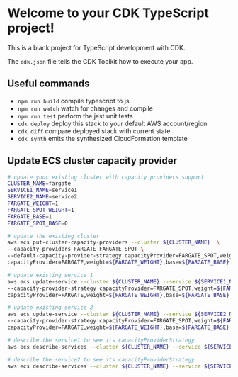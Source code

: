 # Welcome to your CDK TypeScript project!

This is a blank project for TypeScript development with CDK.

The `cdk.json` file tells the CDK Toolkit how to execute your app.

## Useful commands

 * `npm run build`   compile typescript to js
 * `npm run watch`   watch for changes and compile
 * `npm run test`    perform the jest unit tests
 * `cdk deploy`      deploy this stack to your default AWS account/region
 * `cdk diff`        compare deployed stack with current state
 * `cdk synth`       emits the synthesized CloudFormation template


## Update ECS cluster capacity provider

``` bash
# update your existing cluster with capacity providers support
CLUSTER_NAME=fargate
SERVICE1_NAME=service1
SERVICE2_NAME=service2
FARGATE_WEIGHT=1
FARGATE_SPOT_WEIGHT=1
FARGATE_BASE=1
FARGATE_SPOT_BASE=0

# update the existing cluster
aws ecs put-cluster-capacity-providers --cluster ${CLUSTER_NAME}  \
--capacity-providers FARGATE FARGATE_SPOT \
--default-capacity-provider-strategy capacityProvider=FARGATE_SPOT,weight=${FARGATE_SPOT_WEIGHT},base=${FARGATE_SPOT_BASE} \
capacityProvider=FARGATE,weight=${FARGATE_WEIGHT},base=${FARGATE_BASE}

# update existing service 1
aws ecs update-service --cluster ${CLUSTER_NAME} --service ${SERVICE1_NAME} \
--capacity-provider-strategy capacityProvider=FARGATE_SPOT,weight=${FARGATE_SPOT_WEIGHT},base=${FARGATE_SPOT_BASE} \
capacityProvider=FARGATE,weight=${FARGATE_WEIGHT},base=${FARGATE_BASE} --force-new-deployment

# update existing service 2
aws ecs update-service --cluster ${CLUSTER_NAME} --service ${SERVICE2_NAME} \
--capacity-provider-strategy capacityProvider=FARGATE_SPOT,weight=${FARGATE_SPOT_WEIGHT},base=${FARGATE_SPOT_BASE} \
capacityProvider=FARGATE,weight=${FARGATE_WEIGHT},base=${FARGATE_BASE} --force-new-deployment

# describe the service1 to see its capacityProviderStrategy
aws ecs describe-services --cluster ${CLUSTER_NAME} --service ${SERVICE1_NAME} --query 'services[0].capacityProviderStrategy'

# describe the service2 to see its capacityProviderStrategy
aws ecs describe-services --cluster ${CLUSTER_NAME} --service ${SERVICE2_NAME} --query 'services[0].capacityProviderStrategy'
```